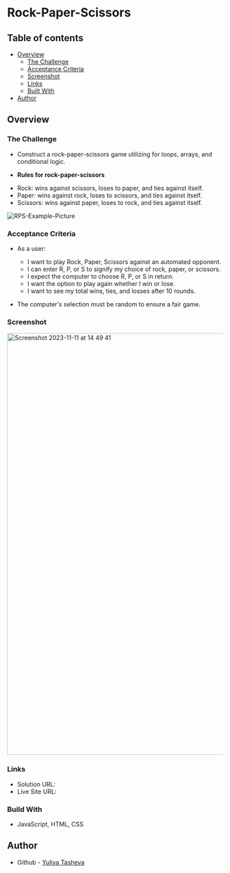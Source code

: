 # Rock-Paper-Scissors

## Table of contents

- [Overview](#overview)
  - [The Challenge](#the-challenge)
  - [Acceptance Criteria](#acceptance-criteria)
  - [Screenshot](#screenshot)
  - [Links](#links)
  - [Built With](#built-with)
- [Author](#author)

## Overview

### The Challenge

-  Construct a rock-paper-scissors game utilizing for loops, arrays, and conditional logic.

- **Rules for rock-paper-scissors**

* Rock: wins against scissors, loses to paper, and ties against itself.
* Paper: wins against rock, loses to scissors, and ties against itself.
* Scissors: wins against paper, loses to rock, and ties against itself.

![RPS-Example-Picture](images/RPS-example.png)

### Acceptance Criteria

* As a user:
  * I want to play Rock, Paper, Scissors against an automated opponent.
  * I can enter R, P, or S to signify my choice of rock, paper, or scissors.
  * I expect the computer to choose R, P, or S in return.
  * I want the option to play again whether I win or lose.
  * I want to see my total wins, ties, and losses after 10 rounds.

* The computer's selection must be random to ensure a fair game.

### Screenshot

<img width="984" alt="Screenshot 2023-11-11 at 14 49 41" src="https://github.com/YTasheva/Rock-Paper-Scissors/assets/148258557/4acfdd4e-9d89-4ebe-821c-f6c29accbac4">

### Links
- Solution URL: 
- Live Site URL:
  
### Build With

- JavaScript, HTML, CSS

## Author

- Github - [Yuliya Tasheva](https://github.com/YTasheva)

